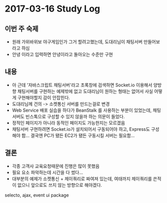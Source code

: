 # 2017-03-16 Study Log

## 이번 주 숙제
* 원래 가위바위보 야구게임인가 그거 할려고했는데, 도대리님이 채팅서버 만들어보라고 하심
* 안녕 이라고 입력하면 안녕이라고 돌아오는 수준만 구현

## 내용
* 아 근데 '자바스크립트 채팅서버'라고 초록창에 검색하면 Socket.io 이용해서 양방향 채팅서버를 구현하는 예제밖에 없고 도대리님이 원하는 형태는 없어서 사실 어떻게 구현해야할지 감이 안잡힌다.
* 도대리님께 건의 -> 소켓통신 서버를 만드는걸로 변경
* Web Service 배포 실습을 하다가 BeanStalk 를 사용하는 부분이 있었는데, 채팅 서버도 빈스톡으로 구성할 수 있지 않을까 하는 의문이 들었다.
* 정적인 페이지가 아니라 동적인 페이지도 가능한지는 모르겠음
* 채팅서버 구현하려면 Socket.io가 설치되어서 구동되어야 하고, Express도 구성해야 함... 결국엔 PC가 됐든 EC2가 됐든 구동시킬 서버는 필요함...

## 결론
* 각종 고객사 교육요청때문에 진행은 많이 못했음
* 필요 요소 파악하는데 시간을 다 썼다...
* 대부분의 예제가 소켓통신 + 제이쿼리로 짜여져 있는데, 여태까지 제이쿼리를 쓴적이 없으니 앞으로도 쓰지 않는 방향으로 해야겠다.

selecto, ajax, event
ui package
